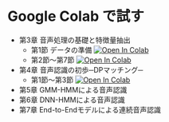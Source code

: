 # Google Colab で試す

- 第3章 音声処理の基礎と特徴量抽出
  - 第1節 データの準備 [![Open In Colab](https://colab.research.google.com/assets/colab-badge.svg)](http://colab.research.google.com/github/dfukagaw28/python_asr/blob/main/notebooks/colab_00_prepare.ipynb)
  - 第2節～第7節 [![Open In Colab](https://colab.research.google.com/assets/colab-badge.svg)](http://colab.research.google.com/github/dfukagaw28/python_asr/blob/main/notebooks/colab_chap3.ipynb)
- 第4章 音声認識の初歩─DPマッチング─
  - 第1節～第3節 [![Open In Colab](https://colab.research.google.com/assets/colab-badge.svg)](http://colab.research.google.com/github/dfukagaw28/python_asr/blob/main/notebooks/colab_chap4.ipynb)
- 第5章 GMM-HMMによる音声認識
- 第6章 DNN-HMMによる音声認識
- 第7章 End-to-Endモデルによる連続音声認識
